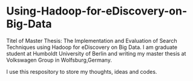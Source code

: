 # Using-Hadoop-for-eDiscovery-on-Big-Data
Titel of Master Thesis: The Implementation and Evaluation of Search Techniques using Hadoop for eDiscovery on Big Data.
I am graduate student at Humboldt University of Berlin and writing my master thesis at Volkswagen Group in Wolfsburg,Germany.

I use this respository to store my thoughts, ideas and codes.
